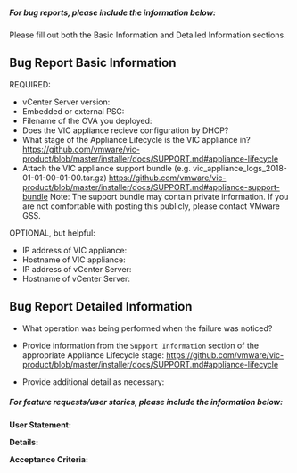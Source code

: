 <!--
Issues in this repository are for VIC Product (VIC appliance)

Before submitting an issue, please read the troubleshooting guide
https://github.com/vmware/vic-product/blob/master/installer/docs/SUPPORT.md

Issues related to individual components should be submitted to their respective projects:
- VIC Engine: https://github.com/vmware/vic/issues
- Container Management Portal (Admiral): https://github.com/vmware/admiral/issues
- Container Registry (Harbor): https://github.com/vmware/harbor/issues

If you are unsure which component your issue relates to, submit it here and we will triage it
Thank you for contributing to VIC Product!
-->

##### For bug reports, please include the information below:

Please fill out both the Basic Information and Detailed Information sections.

Bug Report Basic Information
----------------------------

REQUIRED:

- vCenter Server version:
- Embedded or external PSC:
- Filename of the OVA you deployed:
- Does the VIC appliance recieve configuration by DHCP?
- What stage of the Appliance Lifecycle is the VIC appliance in?
  https://github.com/vmware/vic-product/blob/master/installer/docs/SUPPORT.md#appliance-lifecycle
- Attach the VIC appliance support bundle (e.g. vic_appliance_logs_2018-01-01-00-01-00.tar.gz)
  https://github.com/vmware/vic-product/blob/master/installer/docs/SUPPORT.md#appliance-support-bundle
  Note: The support bundle may contain private information. If you are not comfortable with posting this publicly, please contact VMware GSS.

OPTIONAL, but helpful:

- IP address of VIC appliance:
- Hostname of VIC appliance:
- IP address of vCenter Server:
- Hostname of vCenter Server:


Bug Report Detailed Information
-------------------------------

- What operation was being performed when the failure was noticed?

- Provide information from the `Support Information` section of the appropriate Appliance Lifecycle stage:
  https://github.com/vmware/vic-product/blob/master/installer/docs/SUPPORT.md#appliance-lifecycle

- Provide additional detail as necessary:








##### For feature requests/user stories, please include the information below:

**User Statement:**

**Details:**

**Acceptance Criteria:**

